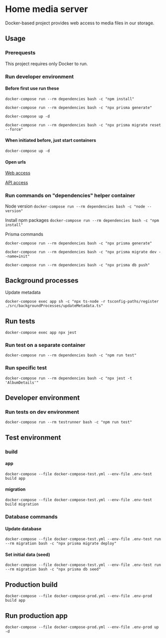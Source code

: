 # Home media server

Docker-based project provides web access to media files in our storage.

## Usage

### Prerequests

This project requires only Docker to run.

### Run developer environment

#### Before first use run these

`docker-compose run --rm dependencies bash -c "npm install"`

`docker-compose run --rm dependencies bash -c "npx prisma generate"`

`docker-compose up -d`

`docker-compose run --rm dependencies bash -c "npx prisma migrate reset --force"`

#### When initiated before, just start containers

`docker-compose up -d`

#### Open urls

[Web access](http://localhost:23000/)

[API access](http://localhost:23000/api/hello)

### Run commands on "dependencies" helper container

Node version
`docker-compose run --rm dependencies bash -c "node --version"`

Install npm packages
`docker-compose run --rm dependencies bash -c "npm install"`

Prisma commands

`docker-compose run --rm dependencies bash -c "npx prisma generate"`

`docker-compose run --rm dependencies bash -c "npx prisma migrate dev --name=init"`

`docker-compose run --rm dependencies bash -c "npx prisma db push"`

## Background processes

Update metadata

`docker-compose exec app sh -c "npx ts-node -r tsconfig-paths/register ./src/backgroundProcesses/updateMetadata.ts"`

## Run tests

`docker-compose exec app npx jest`

### Run test on a separate container

`docker-compose run --rm dependencies bash -c "npm run test"`

### Run specific test

`docker-compose run --rm dependencies bash -c "npx jest -t 'AlbumDetails'"`

## Developer environment

### Run tests on dev environment

`docker-compose run --rm testrunner bash -c "npm run test"`

## Test environment

### build

#### app

`docker-compose --file docker-compose-test.yml --env-file .env-test build app`

#### migration

`docker-compose --file docker-compose-test.yml --env-file .env-test build migration`

### Database commands

#### Update database

`docker-compose --file docker-compose-test.yml --env-file .env-test run --rm migration bash -c "npx prisma migrate deploy"`

#### Set initial data (seed)

`docker-compose --file docker-compose-test.yml --env-file .env-test run --rm migration bash -c "npx prisma db seed"`

## Production build

`docker-compose --file docker-compose-prod.yml --env-file .env-prod build app`

## Run production app

`docker-compose --file docker-compose-prod.yml --env-file .env-prod up -d`
